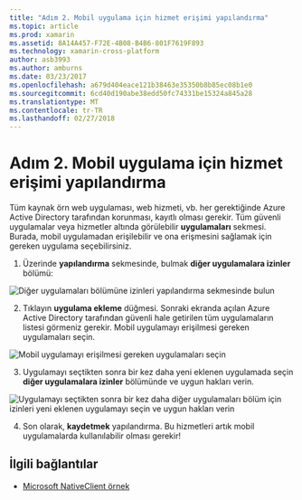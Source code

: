 ```yaml
---
title: "Adım 2. Mobil uygulama için hizmet erişimi yapılandırma"
ms.topic: article
ms.prod: xamarin
ms.assetid: 8A14A457-F72E-4B08-B4B6-801F7619F893
ms.technology: xamarin-cross-platform
author: asb3993
ms.author: amburns
ms.date: 03/23/2017
ms.openlocfilehash: a679d404eace121b38463e35350b8b85ec08b1e0
ms.sourcegitcommit: 6cd40d190abe38edd50fc74331be15324a845a28
ms.translationtype: MT
ms.contentlocale: tr-TR
ms.lasthandoff: 02/27/2018
---
```

# <a name="step-2-configure-service-access-for-mobile-application"></a>Adım 2. Mobil uygulama için hizmet erişimi yapılandırma

Tüm kaynak örn web uygulaması, web hizmeti, vb. her gerektiğinde Azure Active Directory tarafından korunması, kayıtlı olması gerekir. Tüm güvenli uygulamalar veya hizmetler altında görülebilir **uygulamaları** sekmesi. Burada, mobil uygulamadan erişilebilir ve ona erişmesini sağlamak için gereken uygulama seçebilirsiniz.

1. Üzerinde **yapılandırma** sekmesinde, bulmak **diğer uygulamalara izinler** bölümü:

  ![](configure-images/2.1-configure.png "Diğer uygulamaları bölümüne izinleri yapılandırma sekmesinde bulun")

2.  Tıklayın **uygulama ekleme** düğmesi. Sonraki ekranda açılan Azure Active Directory tarafından güvenli hale getirilen tüm uygulamaların listesi görmeniz gerekir. Mobil uygulamayı erişilmesi gereken uygulamaları seçin.

  ![](configure-images/2.2-add-application.png "Mobil uygulamayı erişilmesi gereken uygulamaları seçin")

3. Uygulamayı seçtikten sonra bir kez daha yeni eklenen uygulamada seçin **diğer uygulamalara izinler** bölümünde ve uygun hakları verin.

  ![](configure-images/2.3-permissions.png "Uygulamayı seçtikten sonra bir kez daha diğer uygulamaları bölüm için izinleri yeni eklenen uygulamayı seçin ve uygun hakları verin")

4. Son olarak, **kaydetmek** yapılandırma. Bu hizmetleri artık mobil uygulamalarda kullanılabilir olması gerekir!



## <a name="related-links"></a>İlgili bağlantılar

- [Microsoft NativeClient örnek](https://github.com/AzureADSamples/NativeClient-MultiTarget-DotNet)
